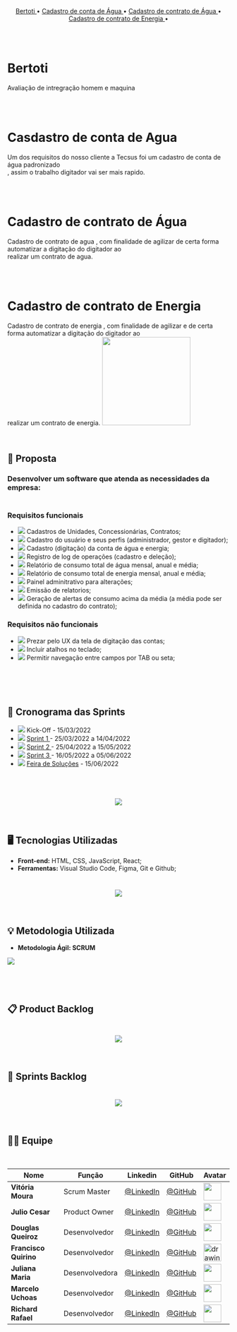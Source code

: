 <br>
<br>
<p align="center">
  <a href ="#bertoti"> Bertoti </a>  • 
  <a href ="#cadastroA"> Cadastro de conta de Água </a>  • 
  <a href ="#cadastroCA"> Cadastro de contrato de Água </a>  • 
  <a href ="#cadastroE"> Cadastro de contrato de Energia </a>  • 
 
</p>

<br>
<br id="bertoti">

# Bertoti
 Avaliação de intregração homem e maquina 

<br>
<br id="cadastroA">

# Casdastro de conta de Agua 
Um dos requisitos do nosso cliente a Tecsus foi um cadastro de conta de água padronizado <br>
, assim o trabalho digitador vai ser mais rapido.

<br>
<br id="cadastroCA">
    
# Cadastro de contrato de Água
Cadastro de contrato de agua , com finalidade de agilizar de certa forma automatizar a digitação do digitador ao <br>
realizar um contrato de agua.

<br>
<br id="cadastroE">

# Cadastro de contrato de Energia 
Cadastro de contrato de energia , com finalidade de agilizar e de certa forma automatizar a digitação do digitador ao <br>
realizar um contrato de energia.
<img src = "./readme/grupoAPI/Logo.png"  width="200"/>
<br>

<br id="proposta">

## 🎯 Proposta

### **Desenvolver um software que atenda as necessidades da empresa:**<br><br>

### **Requisitos funcionais**   
- <img src = "./readme/grupoAPI/feito.jpeg" /> Cadastros de Unidades, Concessionárias, Contratos;
- <img src = "./readme/grupoAPI/a_fazer.jpeg" /> Cadastro do usuário e seus perfis (administrador, gestor e digitador);
- <img src = "./readme/grupoAPI/feito.jpeg" /> Cadastro (digitação) da conta de água e energia;
- <img src = "./readme/grupoAPI/a_fazer.jpeg" /> Registro de log de operações (cadastro e deleção);
- <img src = "./readme/grupoAPI/a_fazer.jpeg" /> Relatório de consumo total de água mensal, anual e média;
- <img src = "./readme/grupoAPI/a_fazer.jpeg" />  Relatório de consumo total de energia mensal, anual e média;
- <img src = "./readme/grupoAPI/a_fazer.jpeg" /> Painel adminitrativo para alterações;
- <img src = "./readme/grupoAPI/a_fazer.jpeg" /> Emissão de relatorios;
- <img src = "./readme/grupoAPI/a_fazer.jpeg" /> Geração de alertas de consumo acima da média (a média pode ser definida no cadastro
do contrato);



### **Requisitos não funcionais**    

- <img src = "./readme/grupoAPI/a_fazer.jpeg" /> Prezar pelo UX da tela de digitação das contas;
- <img src = "./readme/grupoAPI/a_fazer.jpeg" /> Incluir atalhos no teclado;
- <img src = "./readme/grupoAPI/a_fazer.jpeg" /> Permitir navegação entre campos por TAB ou seta;
<h1> 

<br id="cronograma-das-sprints">  

## 📆 Cronograma das Sprints

- <img src = "./readme/grupoAPI/feito.jpeg" /> Kick-Off - 15/03/2022
- <img src = "./readme/grupoAPI/a_fazer.jpeg" /> [ Sprint 1 ]( ) - 25/03/2022 a 14/04/2022   
- <img src = "./readme/grupoAPI/a_fazer.jpeg" /> [ Sprint 2 ]( ) - 25/04/2022 a 15/05/2022  
- <img src = "./readme/grupoAPI/a_fazer.jpeg" /> [ Sprint 3 ]( ) - 16/05/2022 a 05/06/2022  
- <img src = "./readme/grupoAPI/a_fazer.jpeg" /> [Feira de Soluções](https://youtu.be/xGE51h8fBuY) - 15/06/2022

<br>
<!--add cronograma sprints figma-->
<h1 align="center"> 
<img src = "./readme/framesFigma/cronogramaSprints.png"/></h1>

<br id="tecnologias-utilizadas"> 

## 🖥️ Tecnologias Utilizadas
- **Front-end:** HTML, CSS, JavaScript, React;
- **Ferramentas:** Visual Studio Code, Figma, Git e Github;   

<!--add stacks figma-->
<h1 align="center"> 
<img src = "./readme/framesFigma/stacksDoProjeto.png"/></h1>

<br id="metodologia-utilizada">   

## 💡 Metodologia Utilizada   

- **Metodologia Ágil: SCRUM**
<!--add scrum figma-->
<img src = "./readme/framesFigma/metodologiaScrum.png" />

<h1></h1>
<br id="product-backlog">

## 📋 Product Backlog

<!--add product backlog figma figma-->
<h1 align="center">
<img src = "./readme/framesFigma/productBacklog.png" /></h1>

<br id="sprints-backlog">

## 📝 Sprints Backlog

<h1 align="center"> <img src = "./readme/framesFigma/sprintsBacklogs.png"/></h1>

<br id="equipe">

## 👨‍💻 Equipe
<!-- 
![Equipe Ditial Solutions](/readme/time.gif "Apresentação Equipe Digital Solutions") -->

<br>

| Nome                  | Função        | Linkedin                                                                 | GitHub                                         | Avatar                                                          |
| --------------------- | ------------- | ------------------------------------------------------------------------ | ---------------------------------------------- | --------------------------------------------------------------- |
| **Vitória Moura**     |  Scrum Master | [@LinkedIn](https://www.linkedin.com/in/vit%C3%B3ria-moura-6393391b0/)   | [@GitHub](https://github.com/vitoriasaturnino)    | <img src = "./readme/integrantes/vitoria.jpeg" width="40" >                                   |
| **Julio Cesar**       | Product Owner | [@LinkedIn](https://www.linkedin.com/in/juliocesar2811/)                 | [@GitHub](https://github.com/juliocesar1316)   | <img src = "./readme/integrantes/julio.jpeg" width="40" >                   |
| **Douglas Queiroz**   | Desenvolvedor | [@LinkedIn](https://www.linkedin.com/in/douglas-queiroz-3b9a72212/)      | [@GitHub](https://github.com/douglaswe)        | <img src = "./readme/integrantes/douglas.jpeg" width="40">
| **Francisco Quirino** | Desenvolvedor | [@LinkedIn](https://www.linkedin.com/in/francisco-quirino-4087281b1)     | [@GitHub](https://github.com/ciscoquirino)     | <img src = "./readme/integrantes/francisco.jpeg" alt="drawing" width="40" > |
| **Juliana Maria**     | Desenvolvedora | [@LinkedIn](https://www.linkedin.com/in/juliana-maria-a0b0a0124)         | [@GitHub](https://github.com/JulianaMaria-Lab) | <img src = "./readme/integrantes/juliana maria.jpeg" width="40">                                   |
| **Marcelo Uchoas**    | Desenvolvedor | [@LinkedIn](https://www.linkedin.com/in/marcelo-uch%C3%B4as-de-oliveira-b2536a18b/)  |  [@GitHub](https://github.com/marcelouchoas)    | <img src = "./readme/integrantes/marcelo.jpeg" width="40">                                   |
| **Richard Rafael**    | Desenvolvedor |  [@LinkedIn](https://www.linkedin.com/mwlite/in/richard-soares-002195221) | [@GitHub](https://github.com/Richardrafael)    | <img src = "./readme/integrantes/richard.jpeg" width="40">                                   |

<br>



